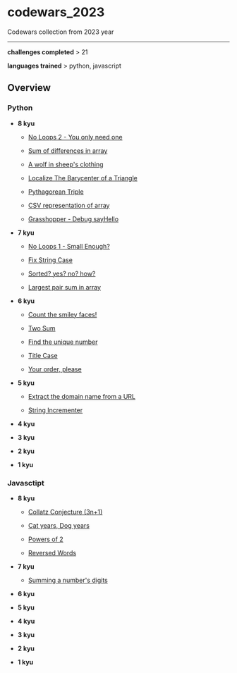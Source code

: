 # codewars_2023

Codewars collection from 2023 year

---

**challenges completed** > 21

**languages trained** > python, javascript


## Overview 

### Python

- **8 kyu**

  - [No Loops 2 - You only need one](./python/8kyu/no_loops_2_-_you_only_need_one/challenge.md)

  - [Sum of differences in array](./python/8kyu/sum_of_differences_in_array/challenge.md)

  - [A wolf in sheep's clothing](./python/8kyu/a_wolf_in_sheeps_clothing/challenge.md)

  - [Localize The Barycenter of a Triangle](./python/8kyu/localize_the_barycenter_of_a_triangle/challenge.md)

  - [Pythagorean Triple](./python/8kyu/pythagorean_triple/challenge.md)

  - [CSV representation of array](./python/8kyu/csv_representation_of_array/challenge.md)

  - [Grasshopper - Debug sayHello](./python/8kyu/grasshopper_debug_sayhello/challenge.md)

 
- **7 kyu**
  
  -  [No Loops 1 - Small Enough?](./python/7kyu/no_loops_1_-_small_enough/challenge.md)
  
  - [Fix String Case](./python/7kyu/fix_string_case/challenge.md)
  
  - [Sorted? yes? no? how?](./python/7kyu/sorted_yes_no_how/challenge.md) 
  
  - [Largest pair sum in array](./python/7kyu/largest_pair_sum_in_array/challenge.md) 
  
- **6 kyu**
  
  - [Count the smiley faces!](./python/6kyu/count_the_smiley_faces/challenge.md)

  - [Two Sum](./python/6kyu/two_sum/challenge.md)
  
  - [Find the unique number](./python/6kyu/find_unique/challenge.md)

  - [Title Case](./python/6kyu/title_case/challenge.md)
  
  - [Your order, please](./python/6kyu/your_order_please/challenge.md)
  
- **5 kyu**

  - [Extract the domain name from a URL](./python/5kyu/extract_domain_name_from_url/challenge.md)
  
  - [String Incrementer](./python/5kyu/string_incrementer/challenge.md)
  
- **4 kyu**
- **3 kyu**
- **2 kyu**
- **1 kyu**

### Javasctipt

- **8 kyu**
  
  - [Collatz Conjecture (3n+1)](./javascript/8kyu/collatz_conjecture_(3n+1)/boiler/challenge.md)

  - [Cat years, Dog years](./javascript/8kyu/cat_years_dog_years/challenge.md)

  - [Powers of 2](./javascript/8kyu/powers_of_2/challenge.md)

  - [Reversed Words](./javascript/8kyu/reversed_words/challenge.md)

- **7 kyu**
  
  - [Summing a number's digits](./javascript/7kyu/summing_a_numbers_digits/challenge.md)
  
- **6 kyu**
- **5 kyu**
- **4 kyu**
- **3 kyu**
- **2 kyu**
- **1 kyu**
